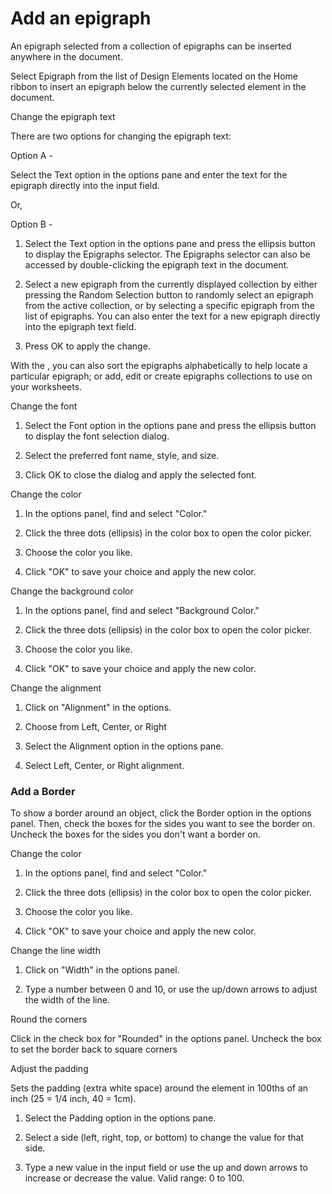 # Add an epigraph

An epigraph selected from a collection of epigraphs can be inserted anywhere in the document.

Select Epigraph from the list of Design Elements located on the Home ribbon to insert an epigraph below the currently selected element in the document.

Change the epigraph text

There are two options for changing the epigraph text:

Option A -

Select the Text option in the options pane and enter the text for the epigraph directly into the input field.

Or,

Option B -

1. Select the Text option in the options pane and press the ellipsis button to display the Epigraphs selector. The Epigraphs selector can also be accessed by double-clicking the epigraph text in the document.

2. Select a new epigraph from the currently displayed collection by either pressing the Random Selection button to randomly select an epigraph from the active collection, or by selecting a specific epigraph from the list of epigraphs. You can also enter the text for a new epigraph directly into the epigraph text field.

3. Press OK to apply the change.

With the , you can also sort the epigraphs alphabetically to help locate a particular epigraph; or add, edit or create epigraphs collections to use on your worksheets.

Change the font

1. Select the Font option in the options pane and press the ellipsis button to display the font selection dialog.

2. Select the preferred font name, style, and size.

3. Click OK to close the dialog and apply the selected font.

Change the color

1. In the options panel, find and select "Color."

2. Click the three dots (ellipsis) in the color box to open the color picker.

3. Choose the color you like.

4. Click "OK" to save your choice and apply the new color.

Change the background color

1. In the options panel, find and select "Background Color."

1. Click the three dots (ellipsis) in the color box to open the color picker.

2. Choose the color you like.

3. Click "OK" to save your choice and apply the new color.

Change the alignment

1. Click on "Alignment" in the options.

2. Choose from Left, Center, or Right

1. Select the Alignment option in the options pane.

2. Select Left, Center, or Right alignment.
### Add a Border
To show a border around an object, click the Border option in the options panel. Then, check the boxes for the sides you want to see the border on. Uncheck the boxes for the sides you don't want a border on.

Change the color

1. In the options panel, find and select "Color."

2. Click the three dots (ellipsis) in the color box to open the color picker.

3. Choose the color you like.

4. Click "OK" to save your choice and apply the new color.

Change the line width

1. Click on "Width" in the options panel.

2. Type a number between 0 and 10, or use the up/down arrows to adjust the width of the line.

Round the corners

Click in the check box for "Rounded" in the options panel. Uncheck the box to set the border back to square corners

Adjust the padding

Sets the padding (extra white space) around the element in 100ths of an inch (25 = 1/4 inch, 40 = 1cm).

1. Select the Padding option in the options pane.

2. Select a side (left, right, top, or bottom) to change the value for that side.

3. Type a new value in the input field or use the up and down arrows to increase or decrease the value. Valid range: 0 to 100.
